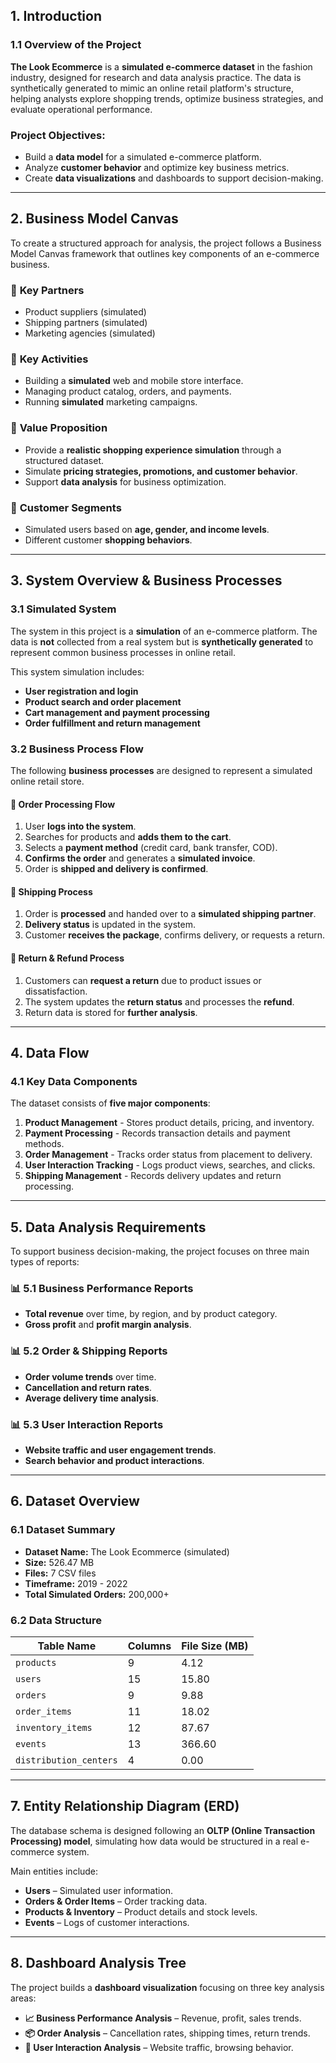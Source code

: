 ## **1. Introduction**
### **1.1 Overview of the Project**
**The Look Ecommerce** is a **simulated e-commerce dataset** in the fashion industry, designed for research and data analysis practice. The data is synthetically generated to mimic an online retail platform's structure, helping analysts explore shopping trends, optimize business strategies, and evaluate operational performance.

### **Project Objectives:**
- Build a **data model** for a simulated e-commerce platform.
- Analyze **customer behavior** and optimize key business metrics.
- Create **data visualizations** and dashboards to support decision-making.

---

## **2. Business Model Canvas**
To create a structured approach for analysis, the project follows a Business Model Canvas framework that outlines key components of an e-commerce business.


### 🔹 **Key Partners**
- Product suppliers (simulated)
- Shipping partners (simulated)
- Marketing agencies (simulated)

### 🔹 **Key Activities**
- Building a **simulated** web and mobile store interface.
- Managing product catalog, orders, and payments.
- Running **simulated** marketing campaigns.

### 🔹 **Value Proposition**
- Provide a **realistic shopping experience simulation** through a structured dataset.
- Simulate **pricing strategies, promotions, and customer behavior**.
- Support **data analysis** for business optimization.

### 🔹 **Customer Segments**
- Simulated users based on **age, gender, and income levels**.
- Different customer **shopping behaviors**.

---

## **3. System Overview & Business Processes**
### **3.1 Simulated System**
The system in this project is a **simulation** of an e-commerce platform. The data is **not** collected from a real system but is **synthetically generated** to represent common business processes in online retail.

This system simulation includes:
- **User registration and login**
- **Product search and order placement**
- **Cart management and payment processing**
- **Order fulfillment and return management**

### **3.2 Business Process Flow**
The following **business processes** are designed to represent a simulated online retail store.

#### **📌 Order Processing Flow**
1. User **logs into the system**.
2. Searches for products and **adds them to the cart**.
3. Selects a **payment method** (credit card, bank transfer, COD).
4. **Confirms the order** and generates a **simulated invoice**.
5. Order is **shipped and delivery is confirmed**.

#### **📌 Shipping Process**
1. Order is **processed** and handed over to a **simulated shipping partner**.
2. **Delivery status** is updated in the system.
3. Customer **receives the package**, confirms delivery, or requests a return.

#### **📌 Return & Refund Process**
1. Customers can **request a return** due to product issues or dissatisfaction.
2. The system updates the **return status** and processes the **refund**.
3. Return data is stored for **further analysis**.

---

## **4. Data Flow**
### **4.1 Key Data Components**
The dataset consists of **five major components**:

1. **Product Management** - Stores product details, pricing, and inventory.
2. **Payment Processing** - Records transaction details and payment methods.
3. **Order Management** - Tracks order status from placement to delivery.
4. **User Interaction Tracking** - Logs product views, searches, and clicks.
5. **Shipping Management** - Records delivery updates and return processing.

---

## **5. Data Analysis Requirements**
To support business decision-making, the project focuses on three main types of reports:

### **📊 5.1 Business Performance Reports**
- **Total revenue** over time, by region, and by product category.
- **Gross profit** and **profit margin analysis**.

### **📊 5.2 Order & Shipping Reports**
- **Order volume trends** over time.
- **Cancellation and return rates**.
- **Average delivery time analysis**.

### **📊 5.3 User Interaction Reports**
- **Website traffic and user engagement trends**.
- **Search behavior and product interactions**.

---

## **6. Dataset Overview**
### **6.1 Dataset Summary**
- **Dataset Name:** The Look Ecommerce (simulated)
- **Size:** 526.47 MB
- **Files:** 7 CSV files
- **Timeframe:** 2019 - 2022
- **Total Simulated Orders:** 200,000+

### **6.2 Data Structure**
| Table Name         | Columns | File Size (MB) |
|--------------------|---------|---------------|
| `products`        | 9       | 4.12          |
| `users`           | 15      | 15.80         |
| `orders`         | 9       | 9.88          |
| `order_items`    | 11      | 18.02         |
| `inventory_items`| 12      | 87.67         |
| `events`         | 13      | 366.60        |
| `distribution_centers` | 4 | 0.00         |

---

## **7. Entity Relationship Diagram (ERD)**
The database schema is designed following an **OLTP (Online Transaction Processing) model**, simulating how data would be structured in a real e-commerce system.

Main entities include:
- **Users** – Simulated user information.
- **Orders & Order Items** – Order tracking data.
- **Products & Inventory** – Product details and stock levels.
- **Events** – Logs of customer interactions.

---

## **8. Dashboard Analysis Tree**
The project builds a **dashboard visualization** focusing on three key analysis areas:

- **📈 Business Performance Analysis** – Revenue, profit, sales trends.
- **📦 Order Analysis** – Cancellation rates, shipping times, return trends.
- **🛒 User Interaction Analysis** – Website traffic, browsing behavior.
